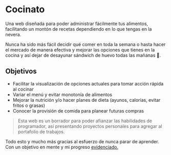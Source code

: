 # Cocinato

Una web diseñada para poder administrar fácilmente tus alimentos, facilitando un montón de recetas dependiendo en lo que tengas en la nevera. 

Nunca ha sido más fácil decidir qué comer en toda la semana o hasta hacer el mercado de manera efectiva y mejorar las opciones que tienes en la cocina y así dejar de desayunar sándwich de huevo todas las mañanas 🥪.

## Objetivos

- Facilitar la visualización de opciones actuales para tomar acción rápida al cocinar
- Variar el menú y evitar monotonía de alimentos
- Mejorar la nutrición y/o hacer planes de dieta (ayunos, calorías, evitar fritos o grasas)
- Conocer la provisión de comida para planear futuras compras


> Esta web es un borrador para poder afianzar las habilidades de programador, así presentando proyectos personales para agregar al portafolio de trabajos. 

Todo esto y mucho más gracias al esfuerzo de nunca parar de aprender. Con un objetivo en mente y mi progreso [evidenciado.](https://platzi.com/p/Juan_Alvarez/ "evidenciado.")